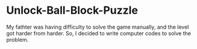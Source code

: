 # Unlock-Ball-Block-Puzzle
My fathter was having difficulty to solve the game manually, and the level got harder from harder. So, I decided to write computer codes to solve the problem.
